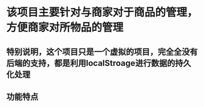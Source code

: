 # 该项目主要针对与商家对于商品的管理，方便商家对所物品的管理
## 特别说明，这个项目只是一个虚拟的项目，完全全没有后端的支持，都是利用localStroage进行数据的持久化处理

## 功能特点
